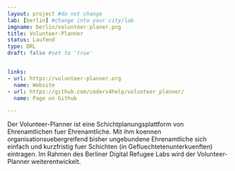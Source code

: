 ```yaml
---
layout: project #do not change
lab: [berlin] #change into your city/lab
imgname: berlin/volunteer-planer.png
title: Volunteer-Planner
status: Laufend
type: DRL
draft: false #set to 'true'


links:
- url: https://volunteer-planner.org
  name: Website
- url: https://github.com/coders4help/volunteer_planner/
  name: Page on Github

---
```

Der Volunteer-Planner ist eine Schichtplanungsplattform von Ehrenamtlichen fuer Ehrenamtliche. Mit ihm koennen organisationsuebergreifend bisher ungebundene Ehrenamtliche sich einfach und kurzfristig fuer Schichten (in Gefluechtetenunterkuenften) eintragen. Im Rahmen des Berliner Digital Refugee Labs wird der Volunteer-Planner weiterentwickelt.
